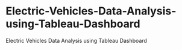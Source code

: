 # Electric-Vehicles-Data-Analysis-using-Tableau-Dashboard
Electric Vehicles Data Analysis using Tableau Dashboard
